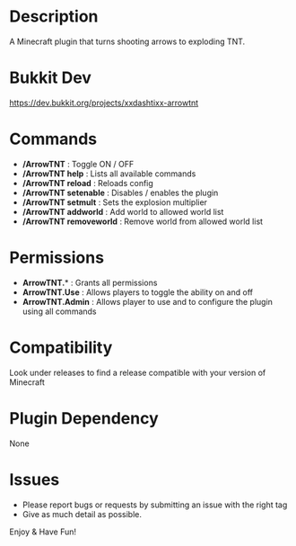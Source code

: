 # Description
A Minecraft plugin that turns shooting arrows to exploding TNT.

# Bukkit Dev
https://dev.bukkit.org/projects/xxdashtixx-arrowtnt

# Commands
- **/ArrowTNT** : Toggle ON / OFF
- **/ArrowTNT help** : Lists all available commands
- **/ArrowTNT reload** : Reloads config
- **/ArrowTNT setenable** : Disables / enables the plugin
- **/ArrowTNT setmult** : Sets the explosion multiplier
- **/ArrowTNT addworld** : Add world to allowed world list
- **/ArrowTNT removeworld** : Remove world from allowed world list

# Permissions
- **ArrowTNT.*** : Grants all permissions
- **ArrowTNT.Use** : Allows players to toggle the ability on and off
- **ArrowTNT.Admin** : Allows player to use and to configure the plugin using all commands

# Compatibility
Look under releases to find a release compatible with your version of Minecraft

# Plugin Dependency
None

# Issues
- Please report bugs or requests by submitting an issue with the right tag
- Give as much detail as possible.

Enjoy & Have Fun!
